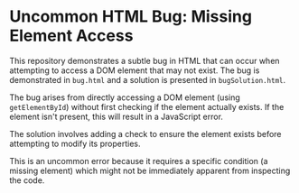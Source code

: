# Uncommon HTML Bug: Missing Element Access

This repository demonstrates a subtle bug in HTML that can occur when attempting to access a DOM element that may not exist.  The bug is demonstrated in `bug.html` and a solution is presented in `bugSolution.html`.

The bug arises from directly accessing a DOM element (using `getElementById`) without first checking if the element actually exists.  If the element isn't present, this will result in a JavaScript error.

The solution involves adding a check to ensure the element exists before attempting to modify its properties.

This is an uncommon error because it requires a specific condition (a missing element) which might not be immediately apparent from inspecting the code.